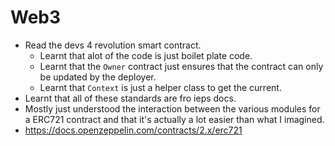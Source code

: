# Web3
- Read the devs 4 revolution smart contract.
	- Learnt that alot of the code is just boilet plate code.
	- Learnt that the `Owner` contract just ensures that the contract can only be updated by the deployer.
	- Learnt that `Context` is just a helper class to get the current.
- Learnt that all of these standards are fro ieps docs.
- Mostly just understood the interaction between the various modules for a ERC721 contract and that it's actually a lot easier than what I imagined.
- https://docs.openzeppelin.com/contracts/2.x/erc721
